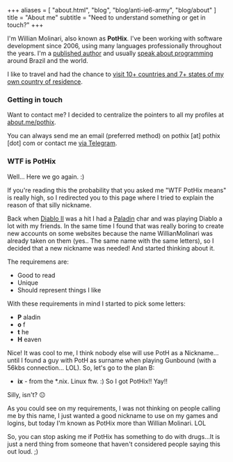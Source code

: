 +++
aliases = [
  "about.html",
  "blog",
  "blog/anti-ie6-army",
  "blog/about"
]
title = "About me"
subtitle = "Need to understand something or get in touch?"
+++

I'm Willian Molinari, also known as **PotHix**. I've been working with
software development since 2006, using many languages professionally
throughout the years. I'm a [published author](/writing/) and
usually [speak about programming](/speaking/) around Brazil and the
world.

I like to travel and had the chance to [visit 10+ countries and 7+ states of my
own country of residence](/places).

### Getting in touch

Want to contact me? I decided to centralize the pointers to all my
profiles at [about.me/pothix](https://about.me/pothix).

You can always send me an email (preferred method) on pothix [at] pothix [dot]
com or contact me [via Telegram](https://t.me/pothix).

### WTF is PotHix

Well... Here we go again. :)

If you're reading this the probability that you asked me "WTF PotHix
means" is really high, so I redirected you to this page where I tried
to explain the reason of that silly nickname.

Back when [Diablo II](http://us.blizzard.com/en-us/games/d2/) was a
hit I had a [Paladin](http://diablo.gamepedia.com/Paladin_(Diablo_II))
char and was playing Diablo a lot with my friends. In the same time I
found that was really boring to create new accounts on some websites
because the name WillianMolinari was already taken on them (yes.. The
same name with the same letters), so I decided that a new nickname was
needed! And started thinking about it.

The requiremens are:

+ Good to read
+ Unique
+ Should represent things I like

With these requirements in mind I started to pick some letters:

+ **P** aladin
+ **o** f
+ **t** he
+ **H** eaven

Nice! It was cool to me, I think nobody else will use PotH as a
Nickname... until I found a guy with PotH as surname when playing
Gunbound (with a 56kbs connection... LOL). So, let's go to the plan B:

+ **ix** - from the \*.nix. Linux ftw. :)
So I got PotHix!! Yay!!

Silly, isn't? 😐

As you could see on my requirements, I was not thinking on people
calling me by this name, I just wanted a good nickname to use on my
games and logins, but today I'm known as PotHix more than Willian
Molinari. LOL

So, you can stop asking me if PotHix has something to do with
drugs...It is just a nerd thing from someone that haven't considered
people saying this out loud. ;)
